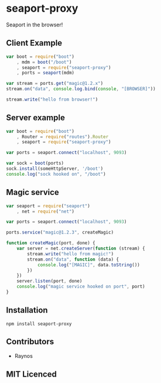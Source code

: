 # seaport-proxy

Seaport in the browser!

## Client Example

``` js
var boot = require("boot")
    , mdm = boot("/boot")
    , seaport = require("seaport-proxy")
    , ports = seaport(mdm)

var stream = ports.get("magic@1.2.x")
stream.on("data", console.log.bind(console, "[BROWSER]"))

stream.write("hello from browser!")
```

## Server example

``` js
var boot = require("boot")
    , Router = require("routes").Router
    , seaport = require("seaport-proxy")

var ports = seaport.connect("localhost", 9093)

var sock = boot(ports)
sock.install(someHttpServer, '/boot')
console.log("sock hooked on", "/boot")
```

## Magic service

``` js
var seaport = require("seaport")
    , net = require("net")

var ports = seaport.connect("localhost", 9093)

ports.service("magic@1.2.3", createMagic)

function createMagic(port, done) {
    var server = net.createServer(function (stream) {
        stream.write("hello from magic!")
        stream.on("data", function (data) {
            console.log("[MAGIC]", data.toString())
        })
    })
    server.listen(port, done)
    console.log("magic service hooked on port", port)
}
```

## Installation

`npm install seaport-proxy`

## Contributors

 - Raynos

## MIT Licenced

  [1]: https://secure.travis-ci.org/Raynos/seaport-proxy.png
  [2]: http://travis-ci.org/Raynos/seaport-proxy